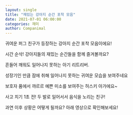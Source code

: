```yaml
---
layout: single
title: "재밌는 강아지 순간 포착 모음"
date: 2021-07-01 06:00:00
categories: 재미
author: Companimal
---
```


귀여운 퍼그 친구가 등장하는 강아지 순간 포착 모음이에요!

시간 순삭! 강아지들의 재밌는 순간들을 함께 즐겨볼까요?

흔들어 깨워도 일어나지 못하는 아기 리트리버.

성장기인 만큼 잠에 취해 일어나지 못하는 귀여운 모습을 보여주네요

보호자 품에서 꺄르르 예쁜 미소를 보여주는 허스키 아가에요~

사고 치기 1초 전! 두 발로 일어서서 음식을 노리는 친구!

과연 이후 상황은 어떻게 될까요? 아래 영상으로 확인해보세요!
